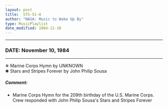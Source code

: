 ```yaml
---
layout: post
title:  STS-51-A
author: "NASA: Music to Wake Up By"
type: MusicPlaylist
date_modified: 1984-11-10
---
```


----
### DATE: November 10, 1984
----
✵ Marine Corps Hymn by UNKNOWN  &nbsp;<br />✺ Stars and Stripes Forever by John Philip Sousa

##### Comment:
* Marine Corps Hymn for the 209th birthday of the U.S. Marine Corps. Crew responded with John Philip Sousa's Stars and Stripes Forever

